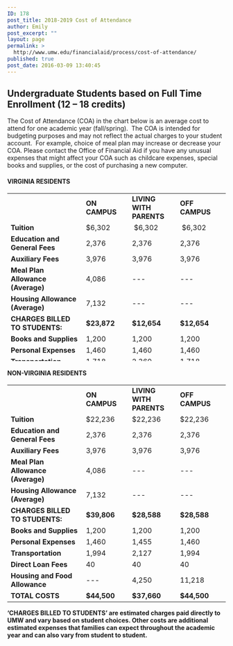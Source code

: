 ```yaml
---
ID: 178
post_title: 2018-2019 Cost of Attendance
author: Emily
post_excerpt: ""
layout: page
permalink: >
  http://www.umw.edu/financialaid/process/cost-of-attendance/
published: true
post_date: 2016-03-09 13:40:45
---
```

<h2>Undergraduate Students based on Full Time Enrollment (12 – 18 credits)</h2>
The Cost of Attendance (COA) in the chart below is an average cost to attend for one academic year (fall/spring).  The COA is intended for budgeting purposes and may not reflect the actual charges to your student account.  For example, choice of meal plan may increase or decrease your COA. Please contact the Office of Financial Aid if you have any unusual expenses that might affect your COA such as childcare expenses, special books and supplies, or the cost of purchasing a new computer.
<h4>VIRGINIA RESIDENTS</h4>
<table style="height: 386px" width="881">
<tbody>
<tr>
<td width="332"><strong> </strong></td>
<td width="173"><strong>ON CAMPUS</strong></td>
<td width="180"><strong>LIVING WITH PARENTS</strong></td>
<td width="210"><strong>OFF CAMPUS</strong></td>
</tr>
<tr>
<td width="332"><strong>Tuition</strong></td>
<td width="173">$6,302</td>
<td width="180"> $6,302</td>
<td width="210"> $6,302</td>
</tr>
<tr>
<td width="332"><strong>Education and General Fees</strong></td>
<td width="173">2,376</td>
<td width="180">2,376</td>
<td width="210">2,376</td>
</tr>
<tr>
<td width="332"><strong>Auxiliary Fees</strong></td>
<td width="173">3,976</td>
<td width="180">3,976</td>
<td width="210">3,976</td>
</tr>
<tr>
<td width="332"><strong>Meal Plan Allowance (Average)</strong></td>
<td width="173">4,086</td>
<td width="180">---</td>
<td width="210">---</td>
</tr>
<tr>
<td width="332"><strong>Housing Allowance (Average)</strong></td>
<td width="173">7,132</td>
<td width="180">---</td>
<td width="210">---</td>
</tr>
<tr>
<td width="332"><strong>CHARGES BILLED TO STUDENTS:</strong></td>
<td width="173"><strong>$23,872</strong></td>
<td width="180"><strong>$12,654</strong></td>
<td width="210"><strong>$12,654</strong></td>
</tr>
<tr>
<td width="332"><strong>Books and Supplies</strong></td>
<td width="173">1,200</td>
<td width="180">1,200</td>
<td width="210">1,200</td>
</tr>
<tr>
<td width="332"><strong>Personal Expenses</strong></td>
<td width="173">1,460</td>
<td width="180">1,460</td>
<td width="210">1,460</td>
</tr>
<tr>
<td width="332"><strong>Transportation</strong></td>
<td width="173">1,718</td>
<td width="180">2,360</td>
<td width="210">1,718</td>
</tr>
<tr>
<td width="332"><strong>Direct Loan Fees</strong></td>
<td width="173">40</td>
<td width="180">40</td>
<td width="210">40</td>
</tr>
<tr>
<td width="332"><strong>Housing &amp; Food Allowance</strong></td>
<td width="173">---</td>
<td width="180">4,606</td>
<td width="210">11,218</td>
</tr>
<tr>
<td width="332"><strong>TOTAL COSTS</strong></td>
<td width="173"><strong>$28,290</strong></td>
<td width="180"><strong>$22,320</strong></td>
<td width="210"><strong>$28,290</strong></td>
</tr>
</tbody>
</table>
<h4>NON-VIRGINIA RESIDENTS</h4>
<table width="894">
<tbody>
<tr>
<td width="332"><strong> </strong></td>
<td width="173"><strong>ON CAMPUS</strong></td>
<td width="180"><strong>LIVING WITH PARENTS</strong></td>
<td width="210"><strong>OFF CAMPUS</strong></td>
</tr>
<tr>
<td width="332"><strong>Tuition</strong></td>
<td width="173">$22,236</td>
<td width="180">$22,236</td>
<td width="210">$22,236</td>
</tr>
<tr>
<td width="332"><strong>Education and General Fees</strong></td>
<td width="173">2,376</td>
<td width="180">2,376</td>
<td width="210">2,376</td>
</tr>
<tr>
<td width="332"><strong>Auxiliary Fees</strong></td>
<td width="173">3,976</td>
<td width="180">3,976</td>
<td width="210">3,976</td>
</tr>
<tr>
<td width="332"><strong>Meal Plan Allowance (Average)</strong></td>
<td width="173">4,086</td>
<td width="180">---</td>
<td width="210">---</td>
</tr>
<tr>
<td width="332"><strong>Housing Allowance (Average)</strong></td>
<td width="173">7,132</td>
<td width="180">---</td>
<td width="210">---</td>
</tr>
<tr>
<td width="332"><strong>CHARGES BILLED TO STUDENTS:</strong></td>
<td width="173"><strong>$39,806</strong></td>
<td width="180"><strong>$28,588</strong></td>
<td width="210"><strong>$28,588</strong></td>
</tr>
<tr>
<td width="332"><strong>Books and Supplies</strong></td>
<td width="173">1,200</td>
<td width="180">1,200</td>
<td width="210">1,200</td>
</tr>
<tr>
<td width="332"><strong>Personal Expenses</strong></td>
<td width="173">1,460</td>
<td width="180">1,455</td>
<td width="210">1,460</td>
</tr>
<tr>
<td width="332"><strong>Transportation</strong></td>
<td width="173">1,994</td>
<td width="180">2,127</td>
<td width="210">1,994</td>
</tr>
<tr>
<td width="332"><strong>Direct Loan Fees</strong></td>
<td width="173">40</td>
<td width="180">40</td>
<td width="210">40</td>
</tr>
<tr>
<td width="332"><strong>Housing and Food Allowance</strong></td>
<td width="173">---</td>
<td width="180">4,250</td>
<td width="210">11,218</td>
</tr>
<tr>
<td width="332"><strong>TOTAL COSTS</strong></td>
<td width="173"><strong>$44,500</strong></td>
<td width="180"><strong>$37,660</strong></td>
<td width="210"><strong>$44,500</strong></td>
</tr>
</tbody>
</table>
<strong>‘CHARGES BILLED TO STUDENTS’ are estimated charges paid directly to UMW and vary based on student choices. Other costs are additional estimated expenses that families can expect throughout the academic year and can also vary from student to student.</strong>

&nbsp;